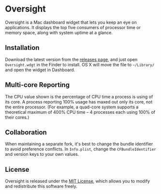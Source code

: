 # Oversight

Oversight is a Mac dashboard widget that lets you keep an eye on applications. It displays the top five consumers of processor time or memory space, along with system uptime at a glance.

## Installation

Download the latest version from the [releases page](https://github.com/alexdahl/oversight/releases), and just open `Oversight.wdgt` in the Finder to install. OS X will move the file to `~/Library/` and open the widget in Dashboard.

## Multi-core Reporting

The CPU value shown is the percentage of CPU time a process is using of its core. A process reporting 100% usage has maxed out only its core, not the entire processor. (For example, a quad-core system supports a theoretical maximum of 400% CPU time – 4 processes each using 100% of their cores.)

## Collaboration

When maintaining a separate fork, it's best to change the bundle identifier to avoid preference conflicts. In `Info.plist`, change the `CFBundleIdentifier` and version keys to your own values.

## License

Oversight is released under the [MIT License](http://www.opensource.org/licenses/MIT), which allows you to modify and redistribute this software freely.

